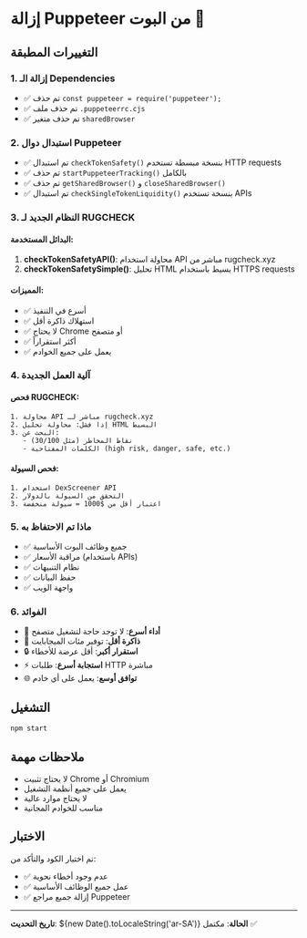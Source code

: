 # إزالة Puppeteer من البوت 🚀

## التغييرات المطبقة

### 1. إزالة الـ Dependencies
- ✅ تم حذف `const puppeteer = require('puppeteer');`
- ✅ تم حذف ملف `.puppeteerrc.cjs`
- ✅ تم حذف متغير `sharedBrowser`

### 2. استبدال دوال Puppeteer
- ✅ تم استبدال `checkTokenSafety()` بنسخة مبسطة تستخدم HTTP requests
- ✅ تم حذف `startPuppeteerTracking()` بالكامل
- ✅ تم حذف `getSharedBrowser()` و `closeSharedBrowser()`
- ✅ تم استبدال `checkSingleTokenLiquidity()` بنسخة تستخدم APIs

### 3. النظام الجديد لـ RUGCHECK

#### البدائل المستخدمة:
1. **checkTokenSafetyAPI()**: محاولة استخدام API مباشر من rugcheck.xyz
2. **checkTokenSafetySimple()**: تحليل HTML بسيط باستخدام HTTPS requests

#### المميزات:
- ✅ أسرع في التنفيذ
- ✅ استهلاك ذاكرة أقل
- ✅ لا يحتاج Chrome أو متصفح
- ✅ أكثر استقراراً
- ✅ يعمل على جميع الخوادم

### 4. آلية العمل الجديدة

#### فحص RUGCHECK:
```
1. محاولة API مباشر لـ rugcheck.xyz
2. إذا فشل: محاولة تحليل HTML البسيط
3. البحث عن:
   - نقاط المخاطر (مثل 30/100)
   - الكلمات المفتاحية (high risk, danger, safe, etc.)
```

#### فحص السيولة:
```
1. استخدام DexScreener API
2. التحقق من السيولة بالدولار
3. اعتبار أقل من $1000 = سيولة منخفضة
```

### 5. ماذا تم الاحتفاظ به
- ✅ جميع وظائف البوت الأساسية
- ✅ مراقبة الأسعار (باستخدام APIs)
- ✅ نظام التنبيهات
- ✅ حفظ البيانات
- ✅ واجهة الويب

### 6. الفوائد
- 🚀 **أداء أسرع**: لا توجد حاجة لتشغيل متصفح
- 💾 **ذاكرة أقل**: توفير مئات الميجابايت
- 🔒 **استقرار أكبر**: أقل عرضة للأخطاء
- ⚡ **استجابة أسرع**: طلبات HTTP مباشرة
- 🌐 **توافق أوسع**: يعمل على أي خادم

## التشغيل

```bash
npm start
```

## ملاحظات مهمة
- لا يحتاج تثبيت Chrome أو Chromium
- يعمل على جميع أنظمة التشغيل
- لا يحتاج موارد عالية
- مناسب للخوادم المجانية

## الاختبار
تم اختبار الكود والتأكد من:
- ✅ عدم وجود أخطاء نحوية
- ✅ عمل جميع الوظائف الأساسية
- ✅ إزالة جميع مراجع Puppeteer

---
**تاريخ التحديث**: ${new Date().toLocaleString('ar-SA')}
**الحالة**: مكتمل ✅
